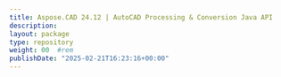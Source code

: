 ```yaml
---
title: Aspose.CAD 24.12 | AutoCAD Processing & Conversion Java API
description: 
layout: package
type: repository
weight: 00	#rem
publishDate: "2025-02-21T16:23:16+00:00"
---
```


